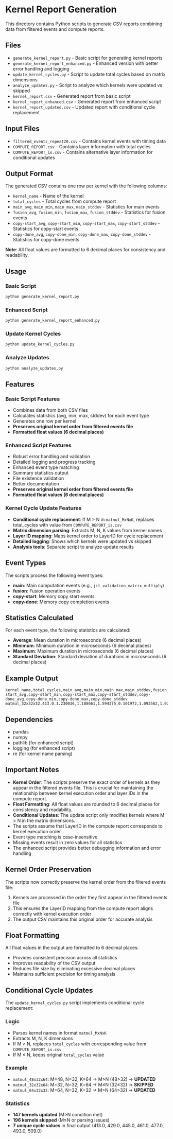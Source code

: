 # Kernel Report Generation

This directory contains Python scripts to generate CSV reports combining data from filtered events and compute reports.

## Files

- `generate_kernel_report.py` - Basic script for generating kernel reports
- `generate_kernel_report_enhanced.py` - Enhanced version with better error handling and logging
- `update_kernel_cycles.py` - Script to update total cycles based on matrix dimensions
- `analyze_updates.py` - Script to analyze which kernels were updated vs skipped
- `kernel_report.csv` - Generated report from basic script
- `kernel_report_enhanced.csv` - Generated report from enhanced script
- `kernel_report_updated.csv` - Updated report with conditional cycle replacement

## Input Files

- `filtered_events_repeat20.csv` - Contains kernel events with timing data
- `COMPUTE_REPORT.csv` - Contains layer information with total cycles
- `COMPUTE_REPORT_is.csv` - Contains alternative layer information for conditional updates

## Output Format

The generated CSV contains one row per kernel with the following columns:

- `kernel_name` - Name of the kernel
- `total_cycles` - Total cycles from compute report
- `main_avg`, `main_min`, `main_max`, `main_stddev` - Statistics for main events
- `fusion_avg`, `fusion_min`, `fusion_max`, `fusion_stddev` - Statistics for fusion events
- `copy-start_avg`, `copy-start_min`, `copy-start_max`, `copy-start_stddev` - Statistics for copy-start events
- `copy-done_avg`, `copy-done_min`, `copy-done_max`, `copy-done_stddev` - Statistics for copy-done events

**Note**: All float values are formatted to 6 decimal places for consistency and readability.

## Usage

### Basic Script
```bash
python generate_kernel_report.py
```

### Enhanced Script
```bash
python generate_kernel_report_enhanced.py
```

### Update Kernel Cycles
```bash
python update_kernel_cycles.py
```

### Analyze Updates
```bash
python analyze_updates.py
```

## Features

### Basic Script Features
- Combines data from both CSV files
- Calculates statistics (avg, min, max, stddev) for each event type
- Generates one row per kernel
- **Preserves original kernel order from filtered events file**
- **Formatted float values (6 decimal places)**

### Enhanced Script Features
- Robust error handling and validation
- Detailed logging and progress tracking
- Enhanced event type matching
- Summary statistics output
- File existence validation
- Better documentation
- **Preserves original kernel order from filtered events file**
- **Formatted float values (6 decimal places)**

### Kernel Cycle Update Features
- **Conditional cycle replacement**: If M > N in `matmul_MxNxK`, replaces total_cycles with value from `COMPUTE_REPORT_is.csv`
- **Matrix dimension parsing**: Extracts M, N, K values from kernel names
- **Layer ID mapping**: Maps kernel order to LayerID for cycle replacement
- **Detailed logging**: Shows which kernels were updated vs skipped
- **Analysis tools**: Separate script to analyze update results

## Event Types

The scripts process the following event types:
- **main**: Main computation events (e.g., `jit_validation_matrix_multiply`)
- **fusion**: Fusion operation events
- **copy-start**: Memory copy start events
- **copy-done**: Memory copy completion events

## Statistics Calculated

For each event type, the following statistics are calculated:
- **Average**: Mean duration in microseconds (6 decimal places)
- **Minimum**: Minimum duration in microseconds (6 decimal places)
- **Maximum**: Maximum duration in microseconds (6 decimal places)
- **Standard Deviation**: Standard deviation of durations in microseconds (6 decimal places)

## Example Output

```
kernel_name,total_cycles,main_avg,main_min,main_max,main_stddev,fusion_avg,fusion_min,fusion_max,fusion_stddev,copy-start_avg,copy-start_min,copy-start_max,copy-start_stddev,copy-done_avg,copy-done_min,copy-done_max,copy-done_stddev
matmul_32x32x32,413.0,1.230036,1.188661,1.594375,0.101972,1.093562,1.020000,1.280090,0.059128,0.008571,0.008571,0.008572,0.000000,0.076719,0.054375,0.481518,0.092869
```

## Dependencies

- pandas
- numpy
- pathlib (for enhanced script)
- logging (for enhanced script)
- re (for kernel name parsing)

## Important Notes

- **Kernel Order**: The scripts preserve the exact order of kernels as they appear in the filtered events file. This is crucial for maintaining the relationship between kernel execution order and layer IDs in the compute report.
- **Float Formatting**: All float values are rounded to 6 decimal places for consistency and readability.
- **Conditional Updates**: The update script only modifies kernels where M > N in the matrix dimensions.
- The scripts assume that LayerID in the compute report corresponds to kernel execution order
- Event type matching is case-insensitive
- Missing events result in zero values for all statistics
- The enhanced script provides better debugging information and error handling

## Kernel Order Preservation

The scripts now correctly preserve the kernel order from the filtered events file:
1. Kernels are processed in the order they first appear in the filtered events file
2. This ensures the LayerID mapping from the compute report aligns correctly with kernel execution order
3. The output CSV maintains this original order for accurate analysis

## Float Formatting

All float values in the output are formatted to 6 decimal places:
- Provides consistent precision across all statistics
- Improves readability of the CSV output
- Reduces file size by eliminating excessive decimal places
- Maintains sufficient precision for timing analysis

## Conditional Cycle Updates

The `update_kernel_cycles.py` script implements conditional cycle replacement:

### Logic
- Parses kernel names in format `matmul_MxNxK`
- Extracts M, N, K dimensions
- If M > N, replaces `total_cycles` with corresponding value from `COMPUTE_REPORT_is.csv`
- If M ≤ N, keeps original `total_cycles` value

### Example
- `matmul_48x32x64`: M=48, N=32, K=64 → M>N (48>32) → **UPDATED**
- `matmul_32x32x64`: M=32, N=32, K=64 → M≤N (32≤32) → **SKIPPED**
- `matmul_64x32x32`: M=64, N=32, K=32 → M>N (64>32) → **UPDATED**

### Statistics
- **147 kernels updated** (M>N condition met)
- **196 kernels skipped** (M≤N or parsing issues)
- **7 unique cycle values** in final output (413.0, 429.0, 445.0, 461.0, 477.0, 493.0, 509.0)
